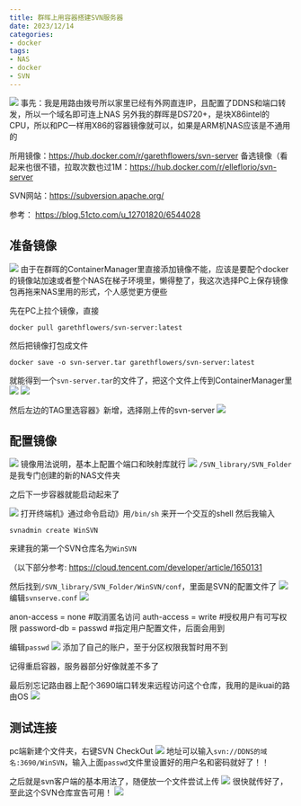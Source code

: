 ```yaml
---
title: 群晖上用容器搭建SVN服务器
date: 2023/12/14
categories:
- docker
tags:
- NAS
- docker
- SVN
---
```

![](images/20231214182733.png)
事先：我是用路由拨号所以家里已经有外网直连IP，且配置了DDNS和端口转发，所以一个域名即可连上NAS
另外我的群晖是DS720+，是块X86intel的CPU，所以和PC一样用X86的容器镜像就可以，如果是ARM机NAS应该是不通用的

所用镜像：https://hub.docker.com/r/garethflowers/svn-server
备选镜像（看起来也很不错，拉取次数也过1M：https://hub.docker.com/r/elleflorio/svn-server

SVN网站：https://subversion.apache.org/

参考：
https://blog.51cto.com/u_12701820/6544028

## 准备镜像

![](images/20231213184128.png)
由于在群晖的ContainerManager里直接添加镜像不能，应该是要配个docker的镜像站加速或者整个NAS在梯子环境里，懒得整了，我这次选择PC上保存镜像包再拖来NAS里用的形式，个人感觉更方便些

先在PC上拉个镜像，直接
```
docker pull garethflowers/svn-server:latest
```
然后把镜像打包成文件
```
docker save -o svn-server.tar garethflowers/svn-server:latest
```

<!-- more -->

就能得到一个`svn-server.tar`的文件了，把这个文件上传到ContainerManager里
![](images/20231214164925.png)
![](images/20231214165029.png)

然后左边的TAG里选容器》新增，选择刚上传的svn-server
![](images/20231214165249.png)

## 配置镜像
![](images/20231214171830.png)
镜像用法说明，基本上配置个端口和映射库就行
![](images/20231214172511.png)
`/SVN_library/SVN_Folder`是我专门创建的新的NAS文件夹

之后下一步容器就能启动起来了

![](images/2023121417311214.png)
打开终端机》通过命令启动》用`/bin/sh` 来开一个交互的shell
然后我输入
```
svnadmin create WinSVN
```
来建我的第一个SVN仓库名为`WinSVN`

（以下部分参考: https://cloud.tencent.com/developer/article/1650131

然后找到`/SVN_library/SVN_Folder/WinSVN/conf`，里面是SVN的配置文件了
![](images/20231214175225.png)
编辑`svnserve.conf`
![](images/20231214175133.png)

anon-access = none    #取消匿名访问
auth-access = write    #授权用户有可写权限
password-db = passwd    #指定用户配置文件，后面会用到

编辑`passwd`
![](images/20231214175701.png)
添加了自己的账户，至于分区权限我暂时用不到

记得重启容器，服务器部分好像就差不多了

最后别忘记路由器上配个3690端口转发来远程访问这个仓库，我用的是ikuai的路由OS
![](images/20231214180021.png)

## 测试连接
pc端新建个文件夹，右键SVN CheckOut
![](images/20231214181003.png)
地址可以输入`svn://DDNS的域名:3690/WinSVN`，输入上面`passwd`文件里设置好的用户名和密码就好了！！

之后就是svn客户端的基本用法了，随便放一个文件尝试上传
![](images/20231214181456.png)
很快就传好了，至此这个SVN仓库宣告可用！
![](images/20231214181617.png)